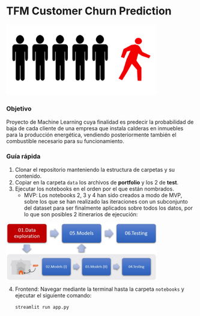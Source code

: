 # TFM Customer Churn Prediction


<img src="images/churn_icon.png" width="400"/>


### Objetivo

Proyecto de Machine Learning cuya finalidad es predecir la probabilidad de baja de cada cliente de una empresa que instala calderas en inmuebles para la producción energética, vendiendo posteriormente también el combustible necesario para su funcionamiento.


### Guía rápida

1. Clonar el repositorio manteniendo la estructura de carpetas y su contenido.
2. Copiar en la carpeta `data` los archivos de **portfolio** y los 2 de **test**.
3. Ejecutar los notebooks en el orden por el que están nombrados.
    - MVP: Los notebooks 2, 3 y 4 han sido creados a modo de MVP, sobre los que se han realizado las iteraciones con un subconjunto del dataset para ser finalmente aplicados sobre todos los datos, por lo que son posibles 2 itinerarios de ejecución: 
  
  
<img src="images/01.jpg" align = center width="400"/>
      
    
4. Frontend: Navegar mediante la terminal hasta la carpeta `notebooks` y ejecutar el siguiente comando:

    ```
    streamlit run app.py
     ```